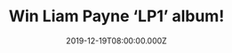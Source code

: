 ---
campaign-uuid: "c-0d597dde-8383-41f1-bf9d-c531d974b6a8"
type: "Competition"
category: "Music"
date: "2019-12-19T08:00:00.000Z"
end-date: "2020-01-19T23:59:00.000Z"
disable-form: false
is_promoted: false
has_entry_page: true
title: "Win Liam Payne ‘LP1’ album!"
competition-description: "<p>Calling all Liam Payne fans! Demonstrating his diverse\
  \ tastes in music… he’s back with a brand new album for you: ‘LP1’, focused on hitting\
  \ every check box that it forgets how to have fun.</p>\n<p>Are you his biggest fan?\
  \ Click below and it could be yours.</p>\n"
hero-header: "Win Liam Payne ‘LP1’ album!"
terms-confirmation: "N/A"
banner-img: "https://assets.expresslyapp.com/asset-99ceddcb-fb0b-4a4f-9494-627361241a4d.jpg"
logo-left-href: "aaa.nme.com"
logo-left-image: "https://assets.expresslyapp.com/asset-849349d2-cb44-4ed3-afe4-fc73c99652d0.jpg"
logo-left-title: "NME AAA"
bg-image-hero: "https://assets.expresslyapp.com/asset-74fa1a6d-97c9-412e-8917-8e70daa1a73b.jpg"
bg-image-first: "https://assets.expresslyapp.com/asset-4c5bdb13-c3dd-4a01-9fa0-d57416bb408a.jpg"
section1-content: "<p>‘LP1’ shows a more grown-up side to the former One Direction\
  \ member, and cherry-picks from pretty much every genre that’s in vogue right now.</p>\n\
  <p>If you want to be the first one hearing it… think no more and enter below for\
  \ a chance to win.</p>\n"
entry-title: "Win Liam Payne ‘LP1’ album!"
entry-content: "<p>Enter the draw to win Liam Payne ‘LP1’ album by completing the\
  \ form below before 23:59 on the 19th of January 2020.</p>\n"
has-winner: true
winner-title: "CONGRATULATIONS to Dominic J. who won Liam Payne ‘LP1’ album!"
winner-banner: "https://assets.expresslyapp.com/asset-67cb61d5-7b85-4e0e-ba92-f2eccd1a56cb.jpg"
prize-description: "Liam Payne ‘LP1’ album!"
special-conditions: "Multiple entries are allowed up to one every day.\r\n\r\nThis\
  \ competition is also available on: https://club.expressly.io/competitions/liam-payne-album"
country-restrictions:
- "GB"
---
